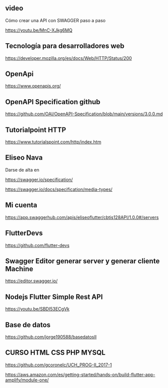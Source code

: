 ## video

Cómo crear una API con SWAGGER paso a paso

https://youtu.be/MnC-XJkg6MQ

## Tecnología para desarrolladores web

https://developer.mozilla.org/es/docs/Web/HTTP/Status/200

## OpenApi

https://www.openapis.org/

## OpenAPI Specification github

https://github.com/OAI/OpenAPI-Specification/blob/main/versions/3.0.0.md

## Tutorialpoint HTTP

https://www.tutorialspoint.com/http/index.htm

## Eliseo Nava 

Darse de alta en 

https://swagger.io/specification/

https://swagger.io/docs/specification/media-types/


## Mi cuenta

https://app.swaggerhub.com/apis/eliseoflutter/cbtis128API/1.0.0#/servers

##  FlutterDevs

https://github.com/flutter-devs



## Swagger Editor generar server y generar cliente Machine


https://editor.swagger.io/

## Nodejs Flutter Simple Rest API

https://youtu.be/SBDI53ECgVk

## Base de datos

https://github.com/jorge190588/basedatosII

## CURSO HTML CSS PHP MYSQL

https://github.com/gcoronelc/UCH_PROG-II_2017-1


https://aws.amazon.com/es/getting-started/hands-on/build-flutter-app-amplify/module-one/
